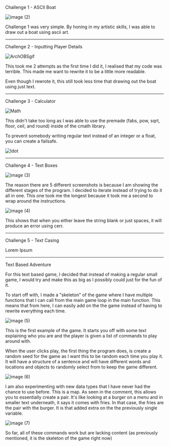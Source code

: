 Challenge 1 - ASCII Boat

![image (2)](https://github.com/user-attachments/assets/485651bd-c324-4735-accb-52e63aa5573e)

Challenge 1 was very simple. By honing in my artistic skills, I was able to draw out a boat using ascii art.

 

----------------------------------------------------------------------------------------------------------------------------------------

 

Challenge 2 - Inputting Player Details

![ArchOBSgif](https://github.com/user-attachments/assets/4136188c-d71c-447b-8242-9005ac17ca13)

This took me 2 attempts as the first time I did it, I realised that my code was terrible. This made me want to rewrite it to be a little more readable.

Even though I rewrote it, this still took less time that drawing out the boat using just text.

 

----------------------------------------------------------------------------------------------------------------------------------------

 

Challenge 3 - Calculator

![Math](https://github.com/user-attachments/assets/1566a34a-1c26-49c4-99a2-c15dda5e4aa4)

This didn't take too long as I was able to use the premade (fabs, pow, sqrt, floor, ceil, and round) inside of the cmath library.

To prevent somebody writing regular text instead of an integer or a float, you can create a failsafe.

![Idot](https://github.com/user-attachments/assets/03b6500a-31f2-4330-af60-fb96e345c295)


 

----------------------------------------------------------------------------------------------------------------------------------------

 

Challenge 4 - Text Boxes

![image (3)](https://github.com/user-attachments/assets/ab577074-9e50-446a-81c7-89c0c41eacba)

The reason there are 5 different screenshots is because I am showing the different stages of the program. I decided to iterate instead of trying to do it all in one. This one took me the longest because it took me a second to wrap around the instructions.

![image (4)](https://github.com/user-attachments/assets/4a3eff73-d729-4189-a46d-338daa358510)

This shows that when you either leave the string blank or just spaces, it will produce an error using cerr.

 

----------------------------------------------------------------------------------------------------------------------------------------

 

Challenge 5 - Text Casing

Lorem Ipsum

 

----------------------------------------------------------------------------------------------------------------------------------------



Text Based Adventure

For this text based game, I decided that instead of making a regular small game, I would try and make this as big as I possibly could just for the fun of it.

To start off with, I made a "skeleton" of the game where I have multiple functions that I can call from the main game loop in the main function. This means that from here, I can easily add on the the game instead of having to rewrite everything each time.

![image (5)](https://github.com/user-attachments/assets/91b4d953-8f68-4472-93ac-1670d1eb4189)

This is the first example of the game. It starts you off with some text explaining who you are and the player is given a list of commands to play around with.

When the user clicks play, the first thing the program does, is create a random seed for the game as I want this to be random each time you play it. It will have a structure of a sentence and will have different words and locations and objects to randomly select from to keep the game different.

![image (6)](https://github.com/user-attachments/assets/1bca158a-fe43-49aa-8f62-d6f451b21a07)

I am also experimenting with new data types that I have never had the chance to use before. This is a map. As seen in the comment, this allows you to essentially create a pair. It's like looking at a burger on a menu and in smaller text underneath, it says it comes with fries. In that case, the fries are the pair with the burger. It is that added extra on the the previously single variable.

![image (7)](https://github.com/user-attachments/assets/a0de138f-c188-4c7f-b04b-344a27a4d48a)

So far, all of these commands work but are lacking content (as previously mentioned, it is the skeleton of the game right now)

 
